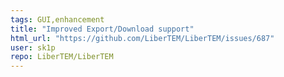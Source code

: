```yaml
---
tags: GUI,enhancement
title: "Improved Export/Download support"
html_url: "https://github.com/LiberTEM/LiberTEM/issues/687"
user: sk1p
repo: LiberTEM/LiberTEM
---
```


